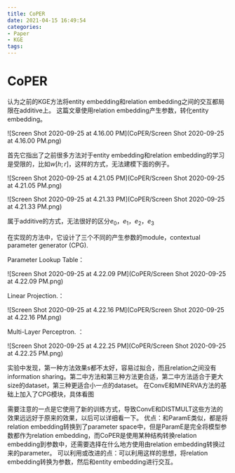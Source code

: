 ```yaml
---
title: CoPER
date: 2021-04-15 16:49:54
categories:
- Paper
- KGE
tags:
---
```


# CoPER

认为之前的KGE方法将entity embedding和relation embedding之间的交互都局限在additive上。
这篇文章使用relation embedding产生参数，转化entity embedding。

![Screen Shot 2020-09-25 at 4.16.00 PM](CoPER/Screen Shot 2020-09-25 at 4.16.00 PM.png)

<!--more-->

首先它指出了之前很多方法对于entity embedding和relation embedding的学习是受限的，比如$w[h;r]$，这样的方式，无法建模下面的例子。

![Screen Shot 2020-09-25 at 4.21.05 PM](CoPER/Screen Shot 2020-09-25 at 4.21.05 PM.png)

![Screen Shot 2020-09-25 at 4.21.33 PM](CoPER/Screen Shot 2020-09-25 at 4.21.33 PM.png)

属于additive的方式，无法很好的区分$e_0$，$e_1$，$e_2$，$e_3$


在实现的方法中，它设计了三个不同的产生参数的module，contextual parameter generator (CPG).

Parameter Lookup Table：

![Screen Shot 2020-09-25 at 4.22.09 PM](CoPER/Screen Shot 2020-09-25 at 4.22.09 PM.png)

Linear Projection.：

![Screen Shot 2020-09-25 at 4.22.16 PM](CoPER/Screen Shot 2020-09-25 at 4.22.16 PM.png)

Multi-Layer Perceptron. ：

![Screen Shot 2020-09-25 at 4.22.25 PM](CoPER/Screen Shot 2020-09-25 at 4.22.25 PM.png)

实验中发现，第一种方法效果s都不太好，容易过拟合，而且relation之间没有information sharing。第二中方法和第三种方法更合适，第二中方法适合于更大size的dataset，第三种更适合小一点的dataset。
在ConvE和MINERVA方法的基础上加入了CPG模块，具体看图

需要注意的一点是它使用了新的训练方式，导致ConvE和DISTMULT这些方法的效果远远好于原来的效果，以后可以详细看一下。
优点：和ParamE类似，都是将relation embedding转换到了parameter space中，但是ParamE是完全将模型参数都作为relation embedding，而CoPER是使用某种结构转换relation embedding到参数中，还需要选择在什么地方使用由relation embedding转换过来的parameter。
可以利用或改进的点：可以利用这样的思想，将relation embedding转换为参数，然后和entity embedding进行交互。


